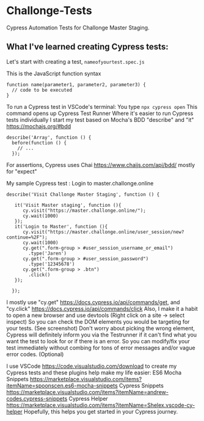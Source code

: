 # Challonge-Tests
Cypress Automation Tests for Challonge Master Staging.

## What I've learned creating Cypress tests:
Let's start with creating a test,
```nameofyourtest.spec.js```

This is the JavaScript function syntax
```
function name(parameter1, parameter2, parameter3) {
  // code to be executed
}
```
To run a Cypress test in VSCode's terminal:
You type ```npx cypress open``` This command opens up Cypress Test Runner
Where it's easier to run Cypress tests individually
I start my test based on Mocha's BDD "describe" and "it"
https://mochajs.org/#bdd
```
describe('Array', function () {
  before(function () {
    // ...
  });
```  
For assertions, Cypress uses Chai
https://www.chaijs.com/api/bdd/ mostly for "expect"

My sample Cypress test : 
Login to master.challonge.online
```
describe('Visit Challonge Master Staging', function () {

   it('Visit Master staging', function (){
      cy.visit("https://master.challonge.online/");
      cy.wait(1000)
   });
   it('Login to Master', function (){
      cy.visit("https://master.challonge.online/user_session/new?continue=%2F");
      cy.wait(1000)
      cy.get(".form-group > #user_session_username_or_email")
        .type('Jaren')
      cy.get(".form-group > #user_session_password")
        .type('12345678')
      cy.get(".form-group > .btn")
        .click()
   });

  });
  ```
I mostly use "cy.get" https://docs.cypress.io/api/commands/get, and "cy.click" https://docs.cypress.io/api/commands/click
Also, I make it a habit to open a new browser and use devtools (Right click on a site -> select inspect)
So you can check the DOM elements you would be targeting for your tests.
(See screenshot)
Don't worry about picking the wrong element, Cypress will definitely inform you via the Testrunner if it can't find what you want the test to look for or if there is an error. So you can modify/fix your test immediately without combing for tons of error messages and/or vague error codes.
(Optional)

I use VSCode https://code.visualstudio.com/download to create my Cypress tests and these plugins help make my life easier:
ES6 Mocha Snippets https://marketplace.visualstudio.com/items?itemName=spoonscen.es6-mocha-snippets
Cypress Snippets https://marketplace.visualstudio.com/items?itemName=andrew-codes.cypress-snippets
Cypress Helper https://marketplace.visualstudio.com/items?itemName=Shelex.vscode-cy-helper
Hopefully, this helps you get started in your Cypress journey.
